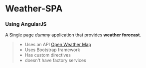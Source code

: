 # Weather-SPA
### Using AngularJS

A Single page _dummy_ application that provides **weather forecast**.

> * Uses an API [Open Weather Map](http://openweathermap.org/api)
> * Uses Bootstrap framework
> * Has custom directives
> * doesn't have factory services
